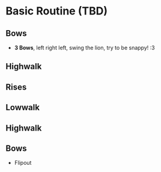 # Basic Routine (TBD)
## Bows
* **3 Bows**, left right left, swing the lion, try to be snappy! :3
## Highwalk
## Rises

## Lowwalk

## Highwalk

## Bows
* Flipout